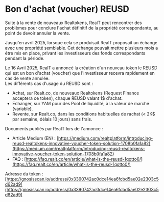 # Bon d'achat (voucher) REUSD

Suite à la vente de nouveaux Realtokens, RealT peut rencontrer des problèmes pour conclure l'achat définitif de la propriété correspondante, au point de devoir annuler la vente.

Jusqu'en avril 2025, lorsque cela se produisait RealT proposait un échange avec une propriété semblable. Cet échange pouvait mettre plusieurs mois a être mis en place, privant les investisseurs des fonds correspondants pendant la période.

Le 16 Avril 2025, RealT a annoncé la création d'un nouveau token le REUSD qui est un bon d'achat (voucher) que  l'investisseur recevra rapidement en cas de vente annulée. \
Les différents cas d'usage du REUSD sont :&#x20;

* Achat, sur Realt.co, de nouveaux Realtokens (Request Finance acceptera ce token), chaque REUSD valant 1$ d'achat.
* Echanger, sur YAM pour des Pool de liquidité, à la valeur de marché (variable),
* Revente, sur Realt.co, dans les conditions habituelles de rachat (< 2K$ par semaine, délais 10 jours) sans frais.

&#x20;Documents publiés par RealT lors de l'annonce :

* Article Medium (EN) : [https://medium.com/realtplatform/introducing-reusd-realtokens-innovative-voucher-token-solution-1708b0fa1a82](https://medium.com/realtplatform/introducing-reusd-realtokens-innovative-voucher-token-solution-1708b0fa1a82)
* FAQ : [https://faq.realt.co/en/article/what-is-the-reusd-1qotto0/](https://faq.realt.co/en/article/what-is-the-reusd-1qotto0/)

Adresse du token : [https://gnosisscan.io/address/0x3390742ac0dce14ea6fcbd5ae02e2303c5d62ad9](https://gnosisscan.io/address/0x3390742ac0dce14ea6fcbd5ae02e2303c5d62ad9)

